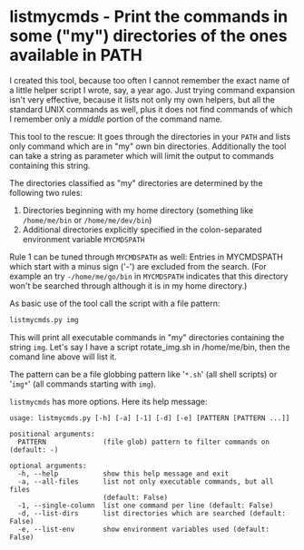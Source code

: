 # listmycmds - Print the commands in some ("my") directories of the ones available in PATH

I created this tool, because too often I cannot remember the exact name of a
little helper script I wrote, say, a year ago. Just trying command expansion
isn't very effective, because it lists not only my own helpers, but all the
standard UNIX commands as well, plus it does not find commands of which I
remember only a *middle* portion of the command name.

This tool to the rescue: It goes through the directories in your `PATH` and
lists only command which are in "my" own bin directories. Additionally the tool
can take a string as parameter which will limit the output to commands
containing this string.

The directories classified as "my" directories are determined by the following
two rules:

1. Directories beginning with my home directory (something like `/home/me/bin`
   or `/home/me/dev/bin`)
2. Additional directories explicitly specified in the colon-separated
   environment variable `MYCMDSPATH`

Rule 1 can be tuned through `MYCMDSPATH` as well: Entries in MYCMDSPATH which
start with a minus sign ('-') are excluded from the search. (For example an try
`-/home/me/go/bin` in `MYCMDSPATH` indicates that this directory won't be
searched through although it is in my home directory.)


As  basic use of the tool call the script with a file pattern:

``` bash
listmycmds.py img
```

This will print all executable commands in "my" directories containing the
string `img`. Let's say I have a script rotate_img.sh in /home/me/bin, then the
comand line above will list it.

The pattern can be a file globbing pattern like '`*.sh`' (all shell scripts) or
'`img*`' (all commands starting with `img`).

`listmycmds` has more options. Here its help message:

```
usage: listmycmds.py [-h] [-a] [-1] [-d] [-e] [PATTERN [PATTERN ...]]

positional arguments:
  PATTERN              (file glob) pattern to filter commands on (default: -)

optional arguments:
  -h, --help           show this help message and exit
  -a, --all-files      list not only executable commands, but all files
                       (default: False)
  -1, --single-column  list one command per line (default: False)
  -d, --list-dirs      list directories which are searched (default: False)
  -e, --list-env       show environment variables used (default: False)
```

<!--  LocalWords:  listmycmds globbing MYCMDSPATH
 -->
